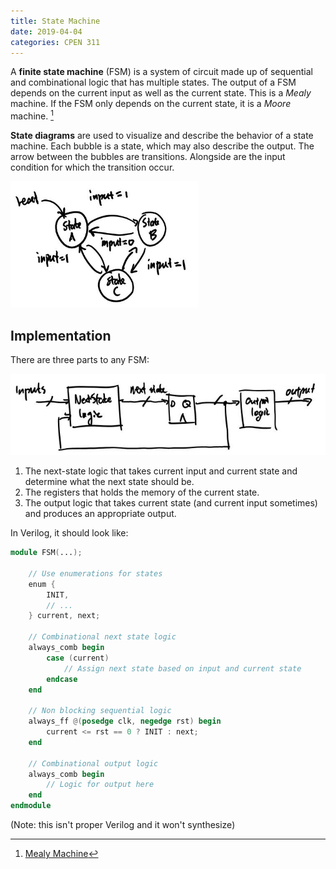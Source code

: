 ```yaml
---
title: State Machine
date: 2019-04-04
categories: CPEN 311
---
```


A **finite state machine** (FSM) is a system of circuit made up of sequential and combinational logic that has multiple states. The output of a FSM depends on the current input as well as the current state. This is a *Mealy* machine. If the FSM only depends on the current state, it is a *Moore* machine. [^fsm]

**State diagrams** are used to visualize and describe the behavior of a state machine. Each bubble is a state, which may also describe the output. The arrow between the bubbles are transitions. Alongside are the input condition for which the transition occur.

<img src="assets/fsm.jpg" alt="fsm diagram" width="300px">

## Implementation

There are three parts to any FSM:

![fsm diagram](assets/fsm2.jpg)

1. The next-state logic that takes current input and current state and determine what the next state should be.
2. The registers that holds the memory of the current state.
3. The output logic that takes current state (and current input sometimes) and produces an appropriate output.

In Verilog, it should look like:

```verilog
module FSM(...);

    // Use enumerations for states
    enum {
        INIT,
        // ...
    } current, next;

    // Combinational next state logic
    always_comb begin
        case (current)
            // Assign next state based on input and current state
        endcase
    end

    // Non blocking sequential logic
    always_ff @(posedge clk, negedge rst) begin
        current <= rst == 0 ? INIT : next;
    end

    // Combinational output logic
    always_comb begin
        // Logic for output here
    end
endmodule
```

(Note: this isn't proper Verilog and it won't synthesize)

[^fsm]: [Mealy Machine](https://en.wikipedia.org/wiki/Mealy_machine)
